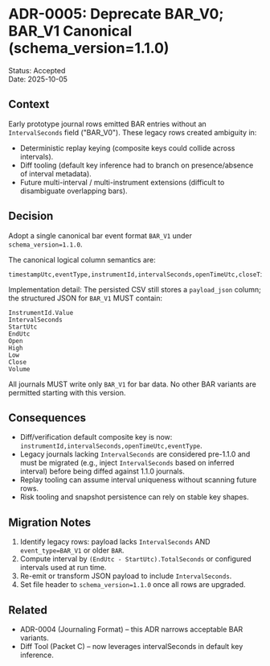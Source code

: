 # ADR-0005: Deprecate BAR_V0; BAR_V1 Canonical (schema_version=1.1.0)

Status: Accepted  
Date: 2025-10-05

## Context

Early prototype journal rows emitted BAR entries without an `IntervalSeconds` field ("BAR_V0"). These legacy rows created ambiguity in:

- Deterministic replay keying (composite keys could collide across intervals).
- Diff tooling (default key inference had to branch on presence/absence of interval metadata).
- Future multi-interval / multi-instrument extensions (difficult to disambiguate overlapping bars).

## Decision

Adopt a single canonical bar event format `BAR_V1` under `schema_version=1.1.0`.

The canonical logical column semantics are:

```text
timestampUtc,eventType,instrumentId,intervalSeconds,openTimeUtc,closeTimeUtc,open,high,low,close,volume,schema_version,config_hash
```

Implementation detail: The persisted CSV still stores a `payload_json` column; the structured JSON for `BAR_V1` MUST contain:

```jsonc
InstrumentId.Value
IntervalSeconds
StartUtc
EndUtc
Open
High
Low
Close
Volume
```

All journals MUST write only `BAR_V1` for bar data. No other BAR variants are permitted starting with this version.

## Consequences

- Diff/verification default composite key is now: `instrumentId,intervalSeconds,openTimeUtc,eventType`.
- Legacy journals lacking `IntervalSeconds` are considered pre-1.1.0 and must be migrated (e.g., inject `IntervalSeconds` based on inferred interval) before being diffed against 1.1.0 journals.
- Replay tooling can assume interval uniqueness without scanning future rows.
- Risk tooling and snapshot persistence can rely on stable key shapes.

## Migration Notes

1. Identify legacy rows: payload lacks `IntervalSeconds` AND `event_type=BAR_V1` or older `BAR`.
2. Compute interval by `(EndUtc - StartUtc).TotalSeconds` or configured intervals used at run time.
3. Re-emit or transform JSON payload to include `IntervalSeconds`.
4. Set file header to `schema_version=1.1.0` once all rows are upgraded.

## Related

- ADR-0004 (Journaling Format) – this ADR narrows acceptable BAR variants.
- Diff Tool (Packet C) – now leverages intervalSeconds in default key inference.
